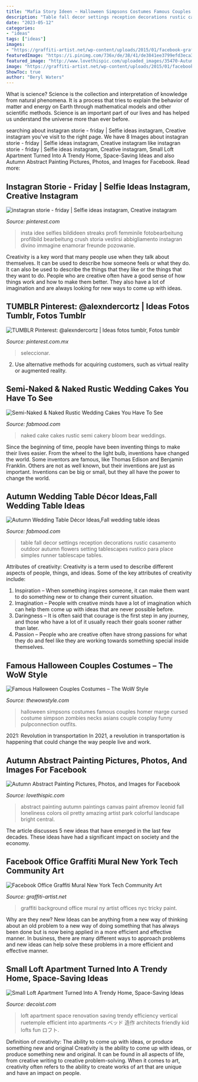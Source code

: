 ```yaml
---
title: "Mafia Story Ideen ~ Halloween Simpsons Costumes Famous Couples Homer Marge Cursed Costume Simpson Zombies Necks Asians Couple Cosplay Funny Pulpconnection Outfits"
description: "Table fall decor settings reception decorations rustic casamento outdoor autumn flowers setting tablescapes rustico para place simples runner tablescape tables"
date: "2023-05-12"
categories:
- "ideas"
tags: ["ideas"]
images:
- "https://graffiti-artist.net/wp-content/uploads/2015/01/facebook-graffiti-4.jpg"
featuredImage: "https://i.pinimg.com/736x/de/38/41/de3841ee3799efd3eca3e05f2591364d.jpg"
featured_image: "http://www.lovethispic.com/uploaded_images/35470-Autumn-Abstract-Painting.jpg"
image: "https://graffiti-artist.net/wp-content/uploads/2015/01/facebook-graffiti-4.jpg"
ShowToc: true
author: "Beryl Waters"
---
```



What is science?
Science is the collection and interpretation of knowledge from natural phenomena. It is a process that tries to explain the behavior of matter and energy on Earth through mathematical models and other scientific methods. Science is an important part of our lives and has helped us understand the universe more than ever before.

	

		
searching about instagran storie - friday | Selfie ideas instagram, Creative instagram you've visit to the right page. We have 8 Images about instagran storie - friday | Selfie ideas instagram, Creative instagram like instagran storie - friday | Selfie ideas instagram, Creative instagram, Small Loft Apartment Turned Into A Trendy Home, Space-Saving Ideas and also Autumn Abstract Painting Pictures, Photos, and Images for Facebook. Read more:
		
    
## Instagran Storie - Friday | Selfie Ideas Instagram, Creative Instagram

<img loading=lazy src="https://i.pinimg.com/736x/de/38/41/de3841ee3799efd3eca3e05f2591364d.jpg" onerror="this.onerror=null;this.src='https://tse1.mm.bing.net/th?id=OIP.9qLQBY1K0PKmXEda6wuQagHaOc&amp;pid=15.1';" alt="instagran storie - friday | Selfie ideas instagram, Creative instagram">

_Source: pinterest.com_

>insta idee selfies bildideen streaks profi femminile fotobearbeitung profilbild bearbeitung crush storia vestirsi abbigliamento instagran divino immagine enamorar freunde pozowanie. 

	

Creativity is a key word that many people use when they talk about themselves. It can be used to describe how someone feels or what they do. It can also be used to describe the things that they like or the things that they want to do. People who are creative often have a good sense of how things work and how to make them better. They also have a lot of imagination and are always looking for new ways to come up with ideas.

    
## TUMBLR Pinterest: @alexndercortz | Ideas Fotos Tumblr, Fotos Tumblr

<img loading=lazy src="https://i.pinimg.com/originals/14/99/20/149920439c866a7e340229f06440eba7.jpg" onerror="this.onerror=null;this.src='https://tse1.mm.bing.net/th?id=OIP.dvH1cfXfpyM7_Cmfdb7SQgHaJ3&amp;pid=15.1';" alt="TUMBLR Pinterest: @alexndercortz | Ideas fotos tumblr, Fotos tumblr">

_Source: pinterest.com.mx_

>seleccionar. 

	

2. Use alternative methods for acquiring customers, such as virtual reality or augmented reality.

    
## Semi-Naked &amp; Naked Rustic Wedding Cakes You Have To See

<img loading=lazy src="http://www.fabmood.com/wp-content/uploads/2017/09/wedding-inspiration-2.jpg" onerror="this.onerror=null;this.src='https://tse2.mm.bing.net/th?id=OIP.WoYWlJQeAM3PF7DvP2QFcQHaLH&amp;pid=15.1';" alt="Semi-Naked &amp; Naked Rustic Wedding Cakes You Have To See">

_Source: fabmood.com_

>naked cake cakes rustic semi cakery bloom bear weddings. 

	

Since the beginning of time, people have been inventing things to make their lives easier. From the wheel to the light bulb, inventions have changed the world. Some inventors are famous, like Thomas Edison and Benjamin Franklin. Others are not as well known, but their inventions are just as important. Inventions can be big or small, but they all have the power to change the world.

    
## Autumn Wedding Table Décor Ideas,Fall Wedding Table Ideas

<img loading=lazy src="http://www.fabmood.com/wp-content/uploads/2014/11/Autumn-wedding-table-decoration-ideas1.jpg" onerror="this.onerror=null;this.src='https://tse2.mm.bing.net/th?id=OIP.tT6T1fPJgVeNSeTZFmQXAQHaLG&amp;pid=15.1';" alt="Autumn Wedding Table Décor Ideas,Fall wedding table ideas">

_Source: fabmood.com_

>table fall decor settings reception decorations rustic casamento outdoor autumn flowers setting tablescapes rustico para place simples runner tablescape tables. 

	

Attributes of creativity:
Creativity is a term used to describe different aspects of people, things, and ideas. Some of the key attributes of creativity include: 
1. Inspiration – When something inspires someone, it can make them want to do something new or to change their current situation.
2. Imagination – People with creative minds have a lot of imagination which can help them come up with ideas that are never possible before. 
3. Daringness – It is often said that courage is the first step in any journey, and those who have a lot of it usually reach their goals sooner rather than later. 
4. Passion – People who are creative often have strong passions for what they do and feel like they are working towards something special inside themselves.

    
## Famous Halloween Couples Costumes – The WoW Style

<img loading=lazy src="http://www.thewowstyle.com/wp-content/uploads/2014/10/Marge-and-Homer-Simpson.jpg" onerror="this.onerror=null;this.src='https://tse3.mm.bing.net/th?id=OIP.xqFzKcX18h1hVEZpGXF18gHaLH&amp;pid=15.1';" alt="Famous Halloween Couples Costumes – The WoW Style">

_Source: thewowstyle.com_

>halloween simpsons costumes famous couples homer marge cursed costume simpson zombies necks asians couple cosplay funny pulpconnection outfits. 

	

2021: Revolution in transportation
In 2021, a revolution in transportation is happening that could change the way people live and work.

    
## Autumn Abstract Painting Pictures, Photos, And Images For Facebook

<img loading=lazy src="http://www.lovethispic.com/uploaded_images/35470-Autumn-Abstract-Painting.jpg" onerror="this.onerror=null;this.src='https://tse2.mm.bing.net/th?id=OIP.R16jnilsS_aQKFBfp5cg5gHaJ9&amp;pid=15.1';" alt="Autumn Abstract Painting Pictures, Photos, and Images for Facebook">

_Source: lovethispic.com_

>abstract painting autumn paintings canvas paint afremov leonid fall loneliness colors oil pretty amazing artist park colorful landscape bright central. 

	

The article discusses 5 new ideas that have emerged in the last few decades. These ideas have had a significant impact on society and the economy.

    
## Facebook Office Graffiti Mural New York Tech Community Art

<img loading=lazy src="https://graffiti-artist.net/wp-content/uploads/2015/01/facebook-graffiti-4.jpg" onerror="this.onerror=null;this.src='https://tse2.mm.bing.net/th?id=OIP.tMulvyCwlpJcrYC0BooriAHaEc&amp;pid=15.1';" alt="Facebook Office Graffiti Mural New York Tech Community Art">

_Source: graffiti-artist.net_

>graffiti background office mural ny artist offices nyc tricky paint. 

	

Why are they new?
New Ideas can be anything from a new way of thinking about an old problem to a new way of doing something that has always been done but is now being applied in a more efficient and effective manner. In business, there are many different ways to approach problems and new ideas can help solve these problems in a more efficient and effective manner.

    
## Small Loft Apartment Turned Into A Trendy Home, Space-Saving Ideas

<img loading=lazy src="http://cdn.decoist.com/wp-content/uploads/2014/07/Ideas-make-efficient-use-of-vertical-space-in-a-small-loft-apartment.jpg" onerror="this.onerror=null;this.src='https://tse3.mm.bing.net/th?id=OIP.SiOE0pmUb-iCz2c469ko5gHaLH&amp;pid=15.1';" alt="Small Loft Apartment Turned Into A Trendy Home, Space-Saving Ideas">

_Source: decoist.com_

>loft apartment space renovation saving trendy efficiency vertical ruetemple efficient into apartments ベッド 造作 architects friendly kid lofts fun ロフト. 

	

Definition of creativity: The ability to come up with ideas, or produce something new and original
Creativity is the ability to come up with ideas, or produce something new and original. It can be found in all aspects of life, from creative writing to creative problem-solving. When it comes to art, creativity often refers to the ability to create works of art that are unique and have an impact on people.


